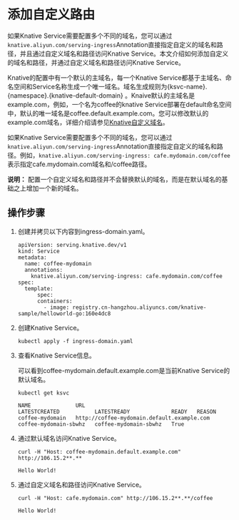 # 添加自定义路由

如果Knative Service需要配置多个不同的域名，您可以通过`knative.aliyun.com/serving-ingress`Annotation直接指定自定义的域名和路径，并且通过自定义域名和路径访问Knative Service。本文介绍如何添加自定义的域名和路径，并通过自定义域名和路径访问Knative Service。

Knative的配置中有一个默认的主域名，每一个Knative Service都基于主域名、命名空间和Service名称生成一个唯一域名。域名生成规则为\{ksvc-name\}.\{namespace\}.\{knative-default-domain\} 。Knaive默认的主域名是example.com，例如，一个名为coffee的knative Service部署在default命名空间中，默认的唯一域名是coffee.default.example.com。您可以修改默认的example.com域名，详细介绍请参见[Knative自定义域名](/intl.zh-CN/Kubernetes集群用户指南/Knative管理/Knative服务管理/Knative自定义域名.md)。

如果Knative Service需要配置多个不同的域名，您可以通过`knative.aliyun.com/serving-ingress`Annotation直接指定自定义的域名和路径。例如，`knative.aliyun.com/serving-ingress: cafe.mydomain.com/coffee`表示指定cafe.mydomain.com域名和/coffee路径。

**说明：** 配置一个自定义域名和路径并不会替换默认的域名，而是在默认域名的基础之上增加一个新的域名。

## 操作步骤

1.  创建并拷贝以下内容到ingress-domain.yaml。

    ```
    apiVersion: serving.knative.dev/v1
    kind: Service
    metadata:
      name: coffee-mydomain
      annotations:
        knative.aliyun.com/serving-ingress: cafe.mydomain.com/coffee
    spec:
      template:
          spec:
          containers:
            - image: registry.cn-hangzhou.aliyuncs.com/knative-sample/helloworld-go:160e4dc8
    ```

2.  创建Knative Service。

    ```
    kubectl apply -f ingress-domain.yaml
    ```

3.  查看Knative Service信息。

    可以看到coffee-mydomain.default.example.com是当前Knative Service的默认域名。

    ```
    kubectl get ksvc
    ```

    ```
    NAME              URL                                          LATESTCREATED           LATESTREADY             READY   REASON
    coffee-mydomain   http://coffee-mydomain.default.example.com   coffee-mydomain-sbwhz   coffee-mydomain-sbwhz   True
    ```

4.  通过默认域名访问Knative Service。

    ```
    curl -H "Host: coffee-mydomain.default.example.com" http://106.15.2**.**
    ```

    ```
    Hello World!
    ```

5.  通过自定义域名和路径访问Knative Service。

    ```
    curl -H "Host: cafe.mydomain.com" http://106.15.2**.**/coffee
    ```

    ```
    Hello World!
    ```


